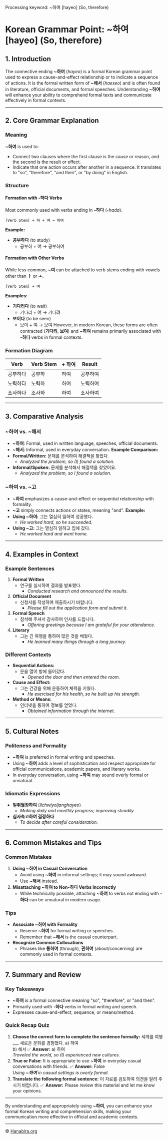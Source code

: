 Processing keyword: ~하여 [hayeo] (So, therefore)
# Korean Grammar Point: ~하여 [hayeo] (So, therefore)


## 1. Introduction
The connective ending **~하여** (*hayeo*) is a formal Korean grammar point used to express a cause-and-effect relationship or to indicate a sequence of actions. It is the formal written form of **~해서** (*haeseo*) and is often found in literature, official documents, and formal speeches. Understanding **~하여** will enhance your ability to comprehend formal texts and communicate effectively in formal contexts.

---
## 2. Core Grammar Explanation
### Meaning
**~하여** is used to:
- Connect two clauses where the first clause is the cause or reason, and the second is the result or effect.
- Indicate that one action occurs after another in a sequence.
It translates to "so", "therefore", "and then", or "by doing" in English.
### Structure
#### Formation with **-하다** Verbs
Most commonly used with verbs ending in **-하다** (*-hada*).
```
[Verb Stem] + 하 + 여 → 하여
```
**Example:**
- **공부하다** (to study)
  - 공부하 + 여 → 공부하여
#### Formation with Other Verbs
While less common, **~여** can be attached to verb stems ending with vowels other than **ㅏ** or **ㅗ**.
```
[Verb Stem] + 여
```
**Examples:**
- **기다리다** (to wait)
  - 기다리 + 여 → 기다려
- **보이다** (to be seen)
  - 보이 + 여 → 보여
However, in modern Korean, these forms are often contracted (**기다려**, **보여**) and **~하여** remains primarily associated with **-하다** verbs in formal contexts.
### Formation Diagram
| Verb        | Verb Stem | + 하여 | Result   |
|-------------|-----------|--------|----------|
| 공부하다    | 공부하     | 하여   | 공부하여 |
| 노력하다    | 노력하     | 하여   | 노력하여 |
| 조사하다    | 조사하     | 하여   | 조사하여 |
---
## 3. Comparative Analysis
### **~하여** vs. **~해서**
- **~하여**: Formal, used in written language, speeches, official documents.
- **~해서**: Informal, used in everyday conversation.
**Example Comparison:**
- **Formal/Written:** 문제를 분석하여 해결책을 찾았다.
  - *Analyzed the problem, so (I) found a solution.*
- **Informal/Spoken:** 문제를 분석해서 해결책을 찾았어요.
  - *Analyzed the problem, so I found a solution.*
### **~하여** vs. **~고**
- **~하여** emphasizes a cause-and-effect or sequential relationship with formality.
- **~고** simply connects actions or states, meaning "and".
**Example:**
- **Using ~하여:** 그는 열심히 일하여 성공했다.
  - *He worked hard, so he succeeded.*
- **Using ~고:** 그는 열심히 일하고 집에 갔다.
  - *He worked hard and went home.*
---
## 4. Examples in Context
### Example Sentences
1. **Formal Written**
   - 연구를 실시하여 결과를 발표했다.
     - *Conducted research and announced the results.*
2. **Official Document**
   - 신청서를 작성하여 제출하시기 바랍니다.
     - *Please fill out the application form and submit it.*
3. **Formal Speech**
   - 참석해 주셔서 감사하여 인사를 드립니다.
     - *Offering greetings because I am grateful for your attendance.*
4. **Literary**
   - 그는 긴 여행을 통하여 많은 것을 배웠다.
     - *He learned many things through a long journey.*
### Different Contexts
- **Sequential Actions:**
  - 문을 열어 방에 들어갔다.
    - *Opened the door and then entered the room.*
- **Cause and Effect:**
  - 그는 건강을 위해 운동하여 체력을 키웠다.
    - *He exercised for his health, so he built up his strength.*
- **Method or Means:**
  - 인터넷을 통하여 정보를 얻었다.
    - *Obtained information through the internet.*
---
## 5. Cultural Notes
### Politeness and Formality
- **~하여** is preferred in formal writing and speeches.
- Using **~하여** adds a level of sophistication and respect appropriate for official communications, academic papers, and literary works.
- In everyday conversation, using **~하여** may sound overly formal or unnatural.
### Idiomatic Expressions
- **일취월장하여** (*ilchwiyoljanghayeo*)
  - *Making daily and monthly progress; improving steadily.*
- **심사숙고하여 결정하다**
  - *To decide after careful consideration.*
---
## 6. Common Mistakes and Tips
### Common Mistakes
1. **Using ~하여 in Casual Conversation**
   - Avoid using **~하여** in informal settings; it may sound awkward.
   - Use **~해서** instead.
2. **Misattaching ~하여 to Non-하다 Verbs Incorrectly**
   - While technically possible, attaching **~하여** to verbs not ending with **-하다** can be unnatural in modern usage.
### Tips
- **Associate ~하여 with Formality**
  - Reserve **~하여** for formal writing or speeches.
  - Remember that **~해서** is the casual counterpart.
- **Recognize Common Collocations**
  - Phrases like **통하여** (through), **관하여** (about/concerning) are commonly used in formal contexts.
---
## 7. Summary and Review
### Key Takeaways
- **~하여** is a formal connective meaning "so", "therefore", or "and then".
- Primarily used with **-하다** verbs in formal writing and speech.
- Expresses cause-and-effect, sequence, or means/method.
### Quick Recap Quiz
1. **Choose the correct form to complete the sentence formally:**
   세계를 여행___ 새로운 문화를 경험했다.
   a) 하여  
   b) 해서
   ✅ **Answer:** a) 하여  
   *Traveled the world, so (I) experienced new cultures.*
2. **True or False:**
   It is appropriate to use **~하여** in everyday casual conversations with friends.
   ✅ **Answer:** False  
   *Using **~하여** in casual settings is overly formal.*
3. **Translate the following formal sentence:**
   이 자료를 검토하여 의견을 알려 주시기 바랍니다.
   ✅ **Answer:** Please review this material and let me know your opinions.
---
By understanding and appropriately using **~하여**, you can enhance your formal Korean writing and comprehension skills, making your communication more effective in official and academic contexts.

---
© [Hanabira.org](https://hanabira.org)
